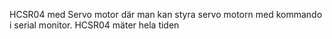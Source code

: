 HCSR04 med Servo motor där man kan styra servo motorn med kommando i serial monitor. HCSR04 mäter hela tiden
